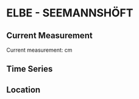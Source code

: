 # ELBE - SEEMANNSHÖFT

## Current Measurement

Current measurement: <Value topic="rivers/pegel-online/ELBE/SEEMANNSHÖFT/measurementValue"/> cm

## Time Series

<TimeSeries topic="rivers/pegel-online/ELBE/SEEMANNSHÖFT/measurementValue" period="week" />

## Location

<WorldMap>
  <Marker lat="53.540164376734" lon="9.88085916522793" labelTopic="rivers/pegel-online/ELBE/SEEMANNSHÖFT" />
</WorldMap>
